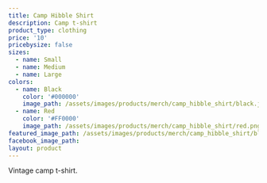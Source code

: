 ```yaml
---
title: Camp Hibble Shirt
description: Camp t-shirt
product_type: clothing
price: '10'
pricebysize: false
sizes:
  - name: Small
  - name: Medium
  - name: Large
colors:
  - name: Black
    color: '#000000'
    image_path: /assets/images/products/merch/camp_hibble_shirt/black.jpg
  - name: Red
    color: '#FF0000'
    image_path: /assets/images/products/merch/camp_hibble_shirt/red.png
featured_image_path: /assets/images/products/merch/camp_hibble_shirt/black.jpg
facebook_image_path:
layout: product
---
```


Vintage camp t-shirt.
